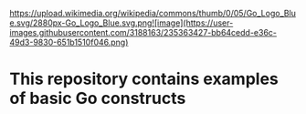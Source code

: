 https://upload.wikimedia.org/wikipedia/commons/thumb/0/05/Go_Logo_Blue.svg/2880px-Go_Logo_Blue.svg.png![image](https://user-images.githubusercontent.com/3188163/235363427-bb64cedd-e36c-49d3-9830-651b1510f046.png)

# This repository contains examples of basic Go constructs
